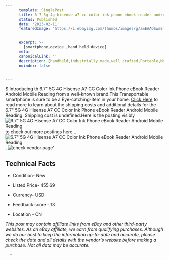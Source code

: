 ```yaml
---
      template: SinglePost
      title: 6 7 5g 4g hisense a7 cc color ink phone ebook reader android mobile reading
      status: Published
      date: '2023-02-11'
      featuredImage: 'https://i.ebayimg.com/thumbs/images/g/amEAAOSwmSlh2D-p/s-l225.jpg'
       

      excerpt: >-
        [smartphone,device ,hand held device]
      meta:
      canonicalLink: ''
      description: [handheld,industrially made,well crafted,Portable,Mobile,Compact,Convenient,Lightweight,Maneuverable,Man-portable,Miniature,Carriable,Hand-held,Light,Holdable,Transportable,Mobile device,Pocket-sized,On-the-go,Wireless,Cordless,Compact size,Convenient size, smartphone,device ,hand held device]
      noindex: false
      

---
```

$
      Introducing th 6.7" 5G 4G Hisense A7 CC Color Ink Phone eBook Reader Android Mobile Reading from a well-known brand.This Transportable smartphone is sure to be a Eye-catching-item in your home. [Click Here](https://www.ebay.com/itm/403936766938?hash=item5e0c81ebda%3Ag%3AamEAAOSwmSlh2D-p&mkevt=1&mkcid=1&mkrid=711-53200-19255-0&campid=%253CePNCampaignId%253E&customid=%253CreferenceId%253E&toolid=10049) to read more to learn about the shipping costs and additional details for the 6.7" 5G 4G Hisense A7 CC Color Ink Phone eBook Reader Android Mobile Reading. Shipping cost is undefined.Here is the posting visibly ![6.7" 5G 4G Hisense A7 CC Color Ink Phone eBook Reader Android Mobile Reading](https://i.ebayimg.com/thumbs/images/g/amEAAOSwmSlh2D-p/s-l225.jpg) to check out more postings here... ![6.7" 5G 4G Hisense A7 CC Color Ink Phone eBook Reader Android Mobile Reading](https://i.ebayimg.com/images/g/amEAAOSwmSlh2D-p/s-l960.jpg), ![check vendor page](https://origin-galleryplus.ebayimg.com/ws/web/403936766938_2_0_1/225x225.jpg,https://origin-galleryplus.ebayimg.com/ws/web/403936766938_3_0_1/225x225.jpg,https://origin-galleryplus.ebayimg.com/ws/web/403936766938_4_0_1/225x225.jpg,https://origin-galleryplus.ebayimg.com/ws/web/403936766938_5_0_1/225x225.jpg,https://origin-galleryplus.ebayimg.com/ws/web/403936766938_6_0_1/225x225.jpg,https://origin-galleryplus.ebayimg.com/ws/web/403936766938_7_0_1/225x225.jpg,https://origin-galleryplus.ebayimg.com/ws/web/403936766938_8_0_1/225x225.jpg,https://origin-galleryplus.ebayimg.com/ws/web/403936766938_9_0_1/225x225.jpg,https://origin-galleryplus.ebayimg.com/ws/web/403936766938_10_0_1/225x225.jpg,https://origin-galleryplus.ebayimg.com/ws/web/403936766938_11_0_1/225x225.jpg,https://origin-galleryplus.ebayimg.com/ws/web/403936766938_12_0_1/225x225.jpg)'

      

 ## Technical Facts 



     
      

 - Condition- New 


      

 - Listed Price- 455.69 


      

 - Currency- USD 


      

 - Feedback score - 13 


      

 - Location - CN 


      
      

 *_This post may contain affiliate links from eBay and other third-party websites. As an eBay affiliate, we earn from qualifying purchases. Although we do our best to keep the information up-to-date and accurate, please check the date and all details with the vendor's website before making a purchase. Not all data may be accurate._*




      -
